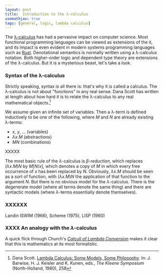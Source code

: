 ```yaml
---
layout: post
title:  Introduction to the λ-calculus
usemathjax: true 
tags: [general, logic, lambda calculus]
---
```

The [λ-calculus](https://plato.stanford.edu/entries/lambda-calculus/) has had a pervasive impact on computer science.
Most functional programming languages can be viewed as extensions 
of the it, and its impact is even evident 
in modern systems programming languages such as [Rust](https://www.rust-lang.org).
Denotational semantics is normally written using a λ-calculus notation.
Both higher-order logic and dependent type theory are extensions of the λ-calculus.
But it is a mysterious beast, let's take a look.

### Syntax of the λ-calculus

Strictly speaking, syntax is all there is: that's why it is called a calculus. 
The λ-calculus is not about "functions" in any real sense.
Dana Scott has written at length about how hard it is
to relate the λ-calculus to any real mathematical objects.[^1]

[^1]: Dana Scott. [Lambda Calculus: Some Models, Some Philosophy](/papers/Scott-Models.pdf). In: J. Barwise, H. J. Keisler and K. Kunen, eds., *The Kleene Symposium* (North-Holland, 1980), 258

We assume given an infinite set of variables. Then a λ-term is defined inductively
to be one of the following, where $M$ and $N$ are already existing λ-terms:

- $x$, $y$, ... (variables)
- $\lambda x.M$ (abstractions)
- $M N$ (combinations)

XXXXX



The most basic rule of the $\lambda$-calculus is *$\beta$-reduction*, which replaces $(\lambda x. M)N$ by $M[N/x]$, which denotes a copy of $M$ in which every free occurrence of $x$ has been replaced by $N$.
Obviously, $\lambda x. M$ should be seen as a sort of function, with $(\lambda x. M)N$ the application of that function to the argument $N$. But there is no obvious model for the $\lambda$-calculus.
There is the degenerate model (where all terms denote the same thing) and there are syntactic models (where $\lambda$-terms essentially denote themselves).

### XXXXXX

Landin ISWIM (1966), Scheme (1975), LISP (1960)

[^2]: J. Barkley Rosser. [Highlights of the History of the Lambda-Calculus](/papers/Rosser-Lambda-Calculus.pdf).

### XXXX An analogy with the $\lambda$-calculus


A quick flick through Church's [*Calculi of Lambda Conversion*](https://compcalc.github.io/public/church/church_calculi_1941.pdf) makes it clear that this is mathematics at its most formalistic. 